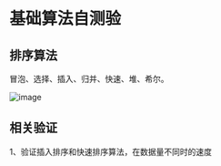 # 基础算法自测验
## 排序算法
冒泡、选择、插入、归并、快速、堆、希尔。

![image](https://user-images.githubusercontent.com/54530132/192134982-eda74ccf-59c1-440d-9eb6-d229a726d5a5.png)

## 相关验证
1、验证插入排序和快速排序算法，在数据量不同时的速度
